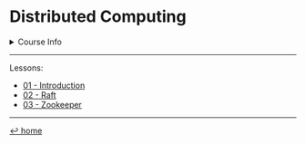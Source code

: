 # Distributed Computing

<details>
	<summary>Course Info</summary>
	<blockquote>
		Teacher: Matteo Dell'Amico &amp; Marina Ribaudo<br>
		First semester (Sept. 2022)<br>
		6 cfu
	</blockquote>
</details>

---

Lessons:
- [01 - Introduction](01%20-%20Intro%20DC)
- [02 - Raft](02%20-%20Raft.md)
- [03 - Zookeeper](03%20-%20Zookeeper.md)

---

[↩ home](/README.md)
